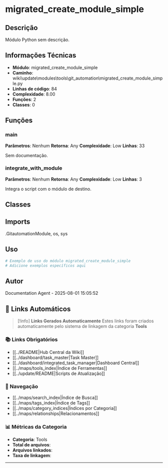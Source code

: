 # migrated_create_module_simple

## Descrição

Módulo Python sem descrição.

## Informações Técnicas

- **Módulo**: migrated_create_module_simple
- **Caminho**: wiki\update\modules\tools\git_automation\migrated_create_module_simple.py
- **Linhas de código**: 84
- **Complexidade**: 8.00
- **Funções**: 2
- **Classes**: 0

## Funções

### main

**Parâmetros**: Nenhum
**Retorna**: Any
**Complexidade**: Low
**Linhas**: 33

Sem documentação.

### integrate_with_module

**Parâmetros**: Nenhum
**Retorna**: Any
**Complexidade**: Low
**Linhas**: 3

Integra o script com o módulo de destino.

## Classes

## Imports

.GitautomationModule, os, sys

## Uso

```python
# Exemplo de uso do módulo migrated_create_module_simple
# Adicione exemplos específicos aqui
```

## Autor

Documentation Agent - 2025-08-01 15:05:52

## 🔗 **Links Automáticos**

> [!info] **Links Gerados Automaticamente**
> Estes links foram criados automaticamente pelo sistema de linkagem da categoria **Tools**

### **📚 Links Obrigatórios**
- [[../README|Hub Central da Wiki]]
- [[../dashboard/task_master|Task Master]]
- [[../dashboard/integrated_task_manager|Dashboard Central]]
- [[../maps/tools_index|Índice de Ferramentas]]
- [[../update/README|Scripts de Atualização]]

### **🧭 Navegação**
- [[../maps/search_index|Índice de Busca]]
- [[../maps/tags_index|Índice de Tags]]
- [[../maps/category_indices|Índices por Categoria]]
- [[../maps/relationships|Relacionamentos]]

### **📊 Métricas da Categoria**
- **Categoria**: Tools
- **Total de arquivos**: <!-- Contador automático -->
- **Arquivos linkados**: <!-- Contador automático -->
- **Taxa de linkagem**: <!-- Percentual automático -->

---

